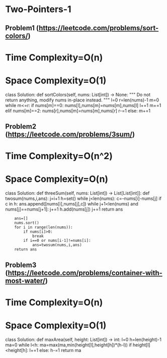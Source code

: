 # Two-Pointers-1

## Problem1 (https://leetcode.com/problems/sort-colors/)
# Time Complexity=O(n)
# Space Complexity=O(1)
class Solution:
    def sortColors(self, nums: List[int]) -> None:
        """
        Do not return anything, modify nums in-place instead.
        """
        l=0
        r=len(nums)-1
        m=0
        while m<=r:
            if nums[m]==0:
                nums[l],nums[m]=nums[m],nums[l]
                l+=1
                m+=1
            elif nums[m]==2:
                nums[r],nums[m]=nums[m],nums[r]
                r-=1
            else:
                m+=1
        

## Problem2 (https://leetcode.com/problems/3sum/)
# Time Complexity=O(n^2)
# Space Complexity=O(n)
class Solution:
    def threeSum(self, nums: List[int]) -> List[List[int]]:
        def twosum(nums,i,ans):
            j=i+1
            h=set()
            while j<len(nums):
                c=-nums[i]-nums[j]
                if c in h:
                    ans.append([nums[i],nums[j],c])
                    while j+1<len(nums) and nums[j]==nums[j+1]:
                        j+=1
                h.add(nums[j])
                j+=1
            return ans        
        
        ans=[]
        nums.sort()
        for i in range(len(nums)):
            if nums[i]>0:
                break
            if i==0 or nums[i-1]!=nums[i]:
                ans=twosum(nums,i,ans)
        return ans
        
        
        

## Problem3 (https://leetcode.com/problems/container-with-most-water/)
# Time Complexity=O(n)
# Space Complexity=O(1)
class Solution:
    def maxArea(self, height: List[int]) -> int:
        l=0
        h=len(height)-1
        ma=0
        while l<h:
            ma=max(ma,min(height[l],height[h])*(h-l))
            if height[l]<height[h]:
                l+=1
            else:
                h-=1
        return ma